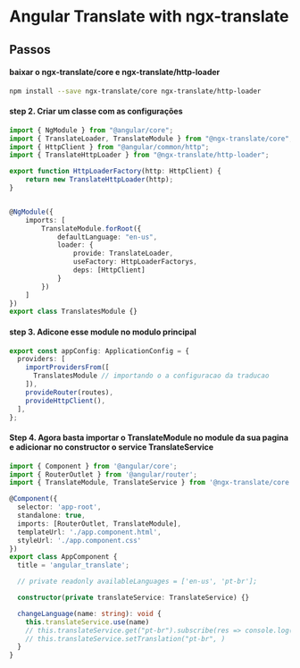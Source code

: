 # Angular Translate with ngx-translate


## Passos
#### baixar o ngx-translate/core e ngx-translate/http-loader
```bash
npm install --save ngx-translate/core ngx-translate/http-loader
```

#### step 2. Criar um classe com as configurações
```typescript
import { NgModule } from "@angular/core";
import { TranslateLoader, TranslateModule } from "@ngx-translate/core";
import { HttpClient } from "@angular/common/http";
import { TranslateHttpLoader } from "@ngx-translate/http-loader";

export function HttpLoaderFactory(http: HttpClient) {
    return new TranslateHttpLoader(http);
}


@NgModule({
    imports: [
        TranslateModule.forRoot({
            defaultLanguage: "en-us",
            loader: {
                provide: TranslateLoader,
                useFactory: HttpLoaderFactorys,
                deps: [HttpClient]
            }
        })
    ]
})
export class TranslatesModule {}
```

#### step 3. Adicone esse module no modulo principal
```typescript
export const appConfig: ApplicationConfig = {
  providers: [
    importProvidersFrom([
      TranslatesModule // importando o a configuracao da traducao
    ]),
    provideRouter(routes),
    provideHttpClient(),
  ],
};
```

#### Step 4. Agora basta importar o **TranslateModule** no module da sua pagina e adicionar no constructor o service TranslateService

```typescript
import { Component } from '@angular/core';
import { RouterOutlet } from '@angular/router';
import { TranslateModule, TranslateService } from '@ngx-translate/core';

@Component({
  selector: 'app-root',
  standalone: true,
  imports: [RouterOutlet, TranslateModule],
  templateUrl: './app.component.html',
  styleUrl: './app.component.css'
})
export class AppComponent {
  title = 'angular_translate';

  // private readonly availableLanguages = ['en-us', 'pt-br'];

  constructor(private translateService: TranslateService) {}

  changeLanguage(name: string): void {
    this.translateService.use(name)
    // this.translateService.get("pt-br").subscribe(res => console.log(res))
    // this.translateService.setTranslation("pt-br", )
  }
}

```





